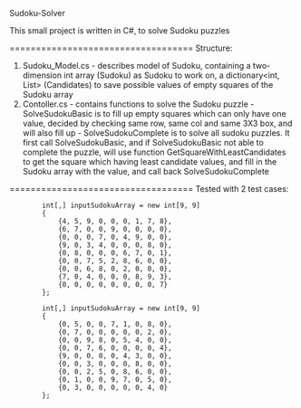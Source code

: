 Sudoku-Solver

This small project is written in C#, to solve Sudoku puzzles

===================================
Structure:
  1. Sudoku_Model.cs
    - describes model of Sudoku, containing a two-dimension int array (Sudoku) as Sudoku to work on, a dictionary<int, List<int>> (Candidates) to save possible values of empty squares of the Sudoku array
  2. Contoller.cs
    - contains functions to solve the Sudoku puzzle
    - SolveSudokuBasic is to fill up empty squares which can only have one value, decided by checking same row, same col and same 3X3 box, and will also fill up 
    - SolveSudokuComplete is to solve all sudoku puzzles.  It first call SolveSudokuBasic, and if SolveSudokuBasic not able to complete the puzzle, will use function GetSquareWithLeastCandidates to get the square which having least candidate values, and fill in the Sudoku array with the value, and call back SolveSudokuComplete
     
===================================
Tested with 2 test cases:

            int[,] inputSudokuArray = new int[9, 9] 
            { 
                {4, 5, 9, 0, 0, 0, 1, 7, 8},
                {6, 7, 0, 0, 9, 0, 0, 0, 0},
                {0, 0, 0, 7, 0, 4, 9, 0, 0},
                {9, 0, 3, 4, 0, 0, 0, 8, 0},
                {0, 8, 0, 0, 0, 6, 7, 0, 1},
                {0, 0, 7, 5, 2, 8, 6, 0, 0},
                {0, 0, 6, 8, 0, 2, 0, 0, 0},
                {7, 0, 4, 0, 0, 0, 8, 9, 3},
                {0, 0, 0, 0, 0, 0, 0, 0, 7}
            };
            
            int[,] inputSudokuArray = new int[9, 9] 
            { 
                {0, 5, 0, 0, 7, 1, 0, 8, 0},
                {0, 7, 0, 0, 0, 0, 0, 2, 0},
                {0, 0, 9, 8, 0, 5, 4, 0, 0},
                {0, 0, 7, 6, 0, 0, 0, 0, 4},
                {9, 0, 0, 0, 0, 4, 3, 0, 0},
                {0, 0, 3, 0, 0, 0, 8, 0, 0},
                {0, 0, 2, 5, 0, 8, 6, 0, 0},
                {0, 1, 0, 0, 9, 7, 0, 5, 0},
                {0, 3, 0, 0, 0, 0, 0, 4, 0}
            };

